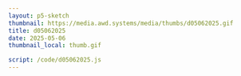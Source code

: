 ```yaml
---
layout: p5-sketch
thumbnail: https://media.awd.systems/media/thumbs/d05062025.gif
title: d05062025
date: 2025-05-06
thumbnail_local: thumb.gif

script: /code/d05062025.js
---
```

